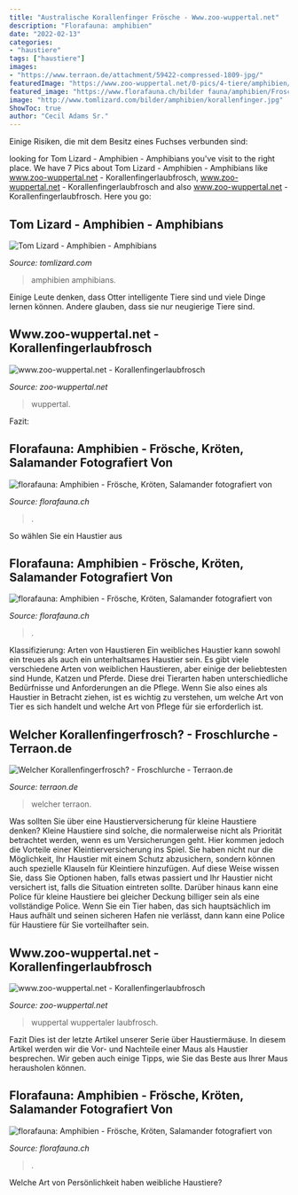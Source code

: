 ```yaml
---
title: "Australische Korallenfinger Frösche - Www.zoo-wuppertal.net"
description: "Florafauna: amphibien"
date: "2022-02-13"
categories:
- "haustiere"
tags: ["haustiere"]
images:
- "https://www.terraon.de/attachment/59422-compressed-1809-jpg/"
featuredImage: "https://www.zoo-wuppertal.net/0-pics/4-tiere/amphibien/froschlurche/laubfroesche-im-weiteren-sinne/korallenfingerlaubfrosch/2012/20120803/20120803-122-korallenfinger-laubfrosch.jpg"
featured_image: "https://www.florafauna.ch/bilder fauna/amphibien/Froschlurche_Hieroglyphenriedfrosch (Hyperolius riggenbachi)_a-01-02_72.jpg"
image: "http://www.tomlizard.com/bilder/amphibien/korallenfinger.jpg"
ShowToc: true
author: "Cecil Adams Sr."
---
```



Einige Risiken, die mit dem Besitz eines Fuchses verbunden sind:

	

		
looking for Tom Lizard - Amphibien - Amphibians you've visit to the right place. We have 7 Pics about Tom Lizard - Amphibien - Amphibians like www.zoo-wuppertal.net - Korallenfingerlaubfrosch, www.zoo-wuppertal.net - Korallenfingerlaubfrosch and also www.zoo-wuppertal.net - Korallenfingerlaubfrosch. Here you go:
		
    
## Tom Lizard - Amphibien - Amphibians

<img loading=lazy src="http://www.tomlizard.com/bilder/amphibien/korallenfinger.jpg" onerror="this.onerror=null;this.src='https://tse1.mm.bing.net/th?id=OIP.DrjebMli7ZjqyGFdTC5KcQHaFL&amp;pid=15.1';" alt="Tom Lizard - Amphibien - Amphibians">

_Source: tomlizard.com_

>amphibien amphibians. 

	

Einige Leute denken, dass Otter intelligente Tiere sind und viele Dinge lernen können. Andere glauben, dass sie nur neugierige Tiere sind.

    
## Www.zoo-wuppertal.net - Korallenfingerlaubfrosch

<img loading=lazy src="https://www.zoo-wuppertal.net/0-pics/4-tiere/amphibien/froschlurche/laubfroesche-im-weiteren-sinne/korallenfingerlaubfrosch/2051839-korallenfinger-laubfrosch.jpg" onerror="this.onerror=null;this.src='https://tse1.mm.bing.net/th?id=OIP.0hSClATDyq4bv7BDDhyFIgHaFc&amp;pid=15.1';" alt="www.zoo-wuppertal.net - Korallenfingerlaubfrosch">

_Source: zoo-wuppertal.net_

>wuppertal. 

	

Fazit:

    
## Florafauna: Amphibien - Frösche, Kröten, Salamander Fotografiert Von

<img loading=lazy src="http://www.florafauna.ch/bilder fauna/amphibien/Froschlurche_Rotaugenlaubfrosch (Agalychnis callidryas)_a-01-02_72.jpg" onerror="this.onerror=null;this.src='https://tse4.mm.bing.net/th?id=OIP.zxjP1g8sFsZYSwN0X-ALvwAAAA&amp;pid=15.1';" alt="florafauna: Amphibien - Frösche, Kröten, Salamander fotografiert von">

_Source: florafauna.ch_

>. 

	

So wählen Sie ein Haustier aus

    
## Florafauna: Amphibien - Frösche, Kröten, Salamander Fotografiert Von

<img loading=lazy src="https://www.florafauna.ch/bilder fauna/amphibien/Froschlurche_Rotaugenlaubfrosch (Agalychnis callidryas)_a-01-01_72.jpg" onerror="this.onerror=null;this.src='https://tse3.mm.bing.net/th?id=OIP.Fia4OlqNcG5IUbtTUFi2VgAAAA&amp;pid=15.1';" alt="florafauna: Amphibien - Frösche, Kröten, Salamander fotografiert von">

_Source: florafauna.ch_

>. 

	

Klassifizierung: Arten von Haustieren
Ein weibliches Haustier kann sowohl ein treues als auch ein unterhaltsames Haustier sein. Es gibt viele verschiedene Arten von weiblichen Haustieren, aber einige der beliebtesten sind Hunde, Katzen und Pferde. Diese drei Tierarten haben unterschiedliche Bedürfnisse und Anforderungen an die Pflege. Wenn Sie also eines als Haustier in Betracht ziehen, ist es wichtig zu verstehen, um welche Art von Tier es sich handelt und welche Art von Pflege für sie erforderlich ist.

    
## Welcher Korallenfingerfrosch? - Froschlurche - Terraon.de

<img loading=lazy src="https://www.terraon.de/attachment/59422-compressed-1809-jpg/" onerror="this.onerror=null;this.src='https://tse1.mm.bing.net/th?id=OIP.4Jf0xQaSIELu5g3kTX8QJQHaFj&amp;pid=15.1';" alt="Welcher Korallenfingerfrosch? - Froschlurche - Terraon.de">

_Source: terraon.de_

>welcher terraon. 

	

Was sollten Sie über eine Haustierversicherung für kleine Haustiere denken?
Kleine Haustiere sind solche, die normalerweise nicht als Priorität betrachtet werden, wenn es um Versicherungen geht. Hier kommen jedoch die Vorteile einer Kleintierversicherung ins Spiel. Sie haben nicht nur die Möglichkeit, Ihr Haustier mit einem Schutz abzusichern, sondern können auch spezielle Klauseln für Kleintiere hinzufügen. Auf diese Weise wissen Sie, dass Sie Optionen haben, falls etwas passiert und Ihr Haustier nicht versichert ist, falls die Situation eintreten sollte. Darüber hinaus kann eine Police für kleine Haustiere bei gleicher Deckung billiger sein als eine vollständige Police. Wenn Sie ein Tier haben, das sich hauptsächlich im Haus aufhält und seinen sicheren Hafen nie verlässt, dann kann eine Police für Haustiere für Sie vorteilhafter sein.

    
## Www.zoo-wuppertal.net - Korallenfingerlaubfrosch

<img loading=lazy src="https://www.zoo-wuppertal.net/0-pics/4-tiere/amphibien/froschlurche/laubfroesche-im-weiteren-sinne/korallenfingerlaubfrosch/2012/20120803/20120803-122-korallenfinger-laubfrosch.jpg" onerror="this.onerror=null;this.src='https://tse2.mm.bing.net/th?id=OIP.uugx-KMiFsNgzrC9i07VEwHaFj&amp;pid=15.1';" alt="www.zoo-wuppertal.net - Korallenfingerlaubfrosch">

_Source: zoo-wuppertal.net_

>wuppertal wuppertaler laubfrosch. 

	

Fazit
Dies ist der letzte Artikel unserer Serie über Haustiermäuse. In diesem Artikel werden wir die Vor- und Nachteile einer Maus als Haustier besprechen. Wir geben auch einige Tipps, wie Sie das Beste aus Ihrer Maus herausholen können.

    
## Florafauna: Amphibien - Frösche, Kröten, Salamander Fotografiert Von

<img loading=lazy src="https://www.florafauna.ch/bilder fauna/amphibien/Froschlurche_Hieroglyphenriedfrosch (Hyperolius riggenbachi)_a-01-02_72.jpg" onerror="this.onerror=null;this.src='https://tse2.mm.bing.net/th?id=OIP.Rc-bfkoDS-tzi6mce7aClwAAAA&amp;pid=15.1';" alt="florafauna: Amphibien - Frösche, Kröten, Salamander fotografiert von">

_Source: florafauna.ch_

>. 

	

Welche Art von Persönlichkeit haben weibliche Haustiere?

